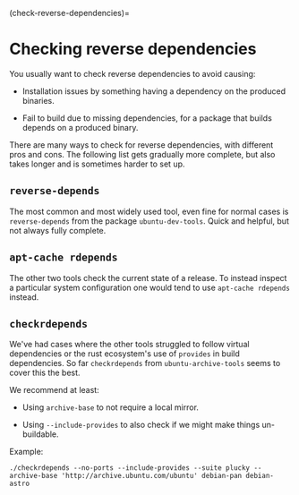 (check-reverse-dependencies)=
# Checking reverse dependencies

You usually want to check reverse dependencies to avoid causing:

* Installation issues by something having a dependency on the produced
  binaries.

* Fail to build due to missing dependencies, for a package that builds depends
  on a produced binary.

There are many ways to check for reverse dependencies, with different pros and
cons. The following list gets gradually more complete, but also takes longer
and is sometimes harder to set up.


## `reverse-depends`

The most common and most widely used tool, even fine for normal cases is
`reverse-depends` from the package `ubuntu-dev-tools`. Quick and helpful, but
not always fully complete.


## `apt-cache rdepends`

The other two tools check the current state of a release. To instead inspect a
particular system configuration one would tend to use `apt-cache rdepends`
instead.


## `checkrdepends`

We've had cases where the other tools struggled to follow virtual dependencies
or the rust ecosystem's use of `provides` in build dependencies. So far
`checkrdepends` from `ubuntu-archive-tools` seems to cover this the best.

We recommend at least:

* Using `archive-base` to not require a local mirror.

* Using `--include-provides` to also check if we might make things un-buildable.

Example:

```none
./checkrdepends --no-ports --include-provides --suite plucky --archive-base 'http://archive.ubuntu.com/ubuntu' debian-pan debian-astro
```

